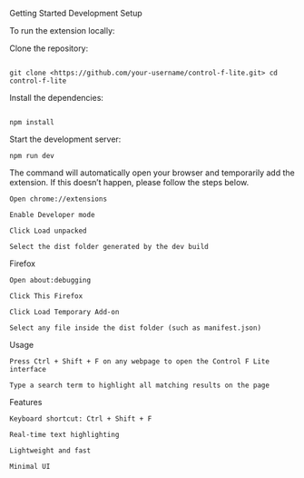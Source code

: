 Getting Started Development Setup

To run the extension locally:

Clone the repository:

```

git clone <https://github.com/your-username/control-f-lite.git> cd control-f-lite

```

Install the dependencies:

```

npm install

```

Start the development server:

```
npm run dev

```

The command will automatically open your browser and temporarily add the extension. If this doesn’t happen, please follow the steps below.

```
Open chrome://extensions

Enable Developer mode

Click Load unpacked

Select the dist folder generated by the dev build

```

Firefox

```
Open about:debugging

Click This Firefox

Click Load Temporary Add-on

Select any file inside the dist folder (such as manifest.json)

```

Usage

```
Press Ctrl + Shift + F on any webpage to open the Control F Lite interface

Type a search term to highlight all matching results on the page

```

Features

```
Keyboard shortcut: Ctrl + Shift + F

Real-time text highlighting

Lightweight and fast

Minimal UI

```
